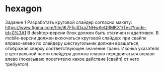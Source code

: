 # hexagon
Задание 1
Разработать круговой слайдер согласно макету:
https://www.figma.com/file/iK7F5cIDxaZNHwKeQRMKX1/Test?node-id=0%3A1
В desktop-версии блок должен быть статичен и адаптивен.
В mobile-версии должен включаться круговой слайдер: при свайпе вправо-влево по
слайдеру шестиугольник должен вращаться, отображая сверху соответствующее
значение грани. Иконка указателя в центральной части слайдера должна плавно
передвигаться вправо-влево (показываю посетителю какое действие [свайп] от него
требуется)
